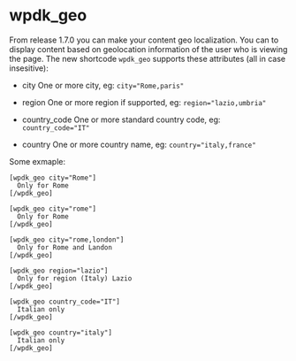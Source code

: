 # wpdk_geo

From release 1.7.0 you can make your content geo localization.
You can to display content based on geolocation information of the user who is viewing the page. The new shortcode `wpdk_geo` supports these attributes (all in case insesitive):

* city
  One or more city, eg: `city="Rome,paris"`

* region
  One or more region if supported, eg: `region="lazio,umbria"`

* country_code
  One or more standard country code, eg: `country_code="IT"`

* country
  One or more country name, eg: `country="italy,france"`

Some exmaple:

```
[wpdk_geo city="Rome"]
  Only for Rome
[/wpdk_geo]

[wpdk_geo city="rome"]
  Only for Rome
[/wpdk_geo]

[wpdk_geo city="rome,london"]
  Only for Rome and Landon
[/wpdk_geo]

[wpdk_geo region="lazio"]
  Only for region (Italy) Lazio
[/wpdk_geo]

[wpdk_geo country_code="IT"]
  Italian only
[/wpdk_geo]

[wpdk_geo country="italy"]
  Italian only
[/wpdk_geo]
```